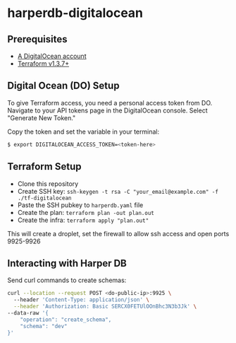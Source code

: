 # harperdb-digitalocean

## Prerequisites
- [A DigitalOcean account](https://www.digitalocean.com/)
- [Terraform v1.3.7+](https://developer.hashicorp.com/terraform/downloads)

## Digital Ocean (DO) Setup
To give Terraform access, you need a personal access token from DO. Navigate to your API tokens page in the DigitalOcean console. 
Select "Generate New Token."

Copy the token and set the variable in your terminal:
```bash
$ export DIGITALOCEAN_ACCESS_TOKEN=<token-here>
```

## Terraform Setup
- Clone this repository
- Create SSH key: `ssh-keygen -t rsa -C "your_email@example.com" -f ./tf-digitalocean`
- Paste the SSH pubkey to `harperdb.yaml` file
- Create the plan: `terraform plan -out plan.out`
- Create the infra: `terraform apply "plan.out"`

This will create a droplet, set the firewall to allow ssh access and open ports 9925-9926

## Interacting with Harper DB

Send curl commands to create schemas:

```bash
curl --location --request POST <do-public-ip>:9925 \                                                              
  --header 'Content-Type: application/json' \
  --header 'Authorization: Basic SERCX0FETUlOOnBhc3N3b3Jk' \
--data-raw '{
    "operation": "create_schema",
    "schema": "dev"
}'
```
